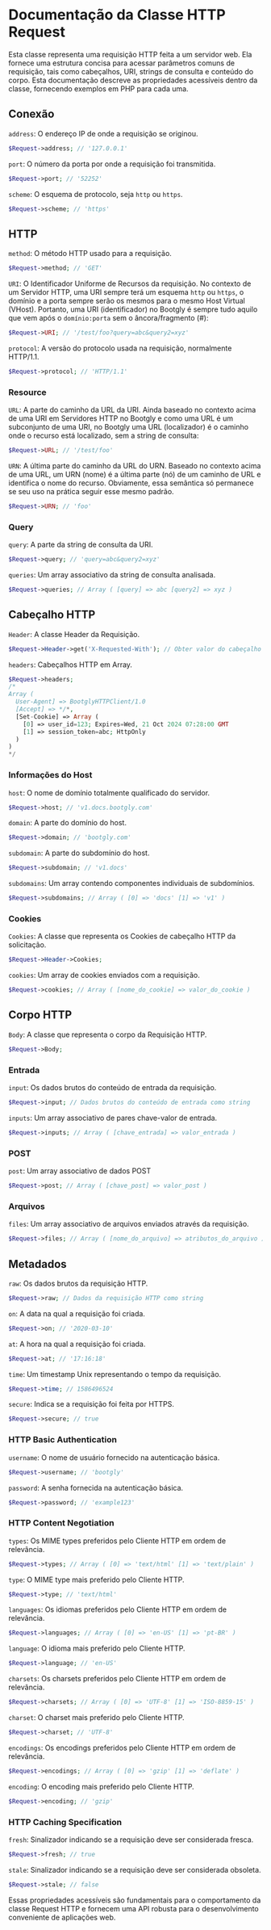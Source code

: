 # Documentação da Classe HTTP Request

Esta classe representa uma requisição HTTP feita a um servidor web. Ela fornece uma estrutura concisa para acessar parâmetros comuns de requisição, tais como cabeçalhos, URI, strings de consulta e conteúdo do corpo. Esta documentação descreve as propriedades acessíveis dentro da classe, fornecendo exemplos em PHP para cada uma.

## Conexão

`address`: O endereço IP de onde a requisição se originou.

```php
$Request->address; // '127.0.0.1'
```

`port`: O número da porta por onde a requisição foi transmitida.

```php
$Request->port; // '52252'
```

`scheme`: O esquema de protocolo, seja `http` ou `https`.

```php
$Request->scheme; // 'https'
```

## HTTP

`method`: O método HTTP usado para a requisição.

```php
$Request->method; // 'GET'
```

`URI`: O Identificador Uniforme de Recursos da requisição. No contexto de um Servidor HTTP, uma URI sempre terá um esquema `http` ou `https`, o domínio e a porta sempre serão os mesmos para o mesmo Host Virtual (VHost). Portanto, uma URI (identificador) no Bootgly é sempre tudo aquilo que vem após o `domínio:porta` sem o âncora/fragmento (#):

```php
$Request->URI; // '/test/foo?query=abc&query2=xyz'
```

`protocol`: A versão do protocolo usada na requisição, normalmente HTTP/1.1.

```php
$Request->protocol; // 'HTTP/1.1'
```

### Resource

`URL`: A parte do caminho da URL da URI. Ainda baseado no contexto acima de uma URI em Servidores HTTP no Bootgly e como uma URL é um subconjunto de uma URI, no Bootgly uma URL (localizador) é o caminho onde o recurso está localizado, sem a string de consulta:

```php
$Request->URL; // '/test/foo'
```

`URN`: A última parte do caminho da URL do URN. Baseado no contexto acima de uma URL, um URN (nome) é a última parte (nó) de um caminho de URL e identifica o nome do recurso. Obviamente, essa semântica só permanece se seu uso na prática seguir esse mesmo padrão.

```php
$Request->URN; // 'foo'
```

### Query

`query`: A parte da string de consulta da URI.

```php
$Request->query; // 'query=abc&query2=xyz'
```

`queries`: Um array associativo da string de consulta analisada.

```php
$Request->queries; // Array ( [query] => abc [query2] => xyz )
```

## Cabeçalho HTTP

`Header`: A classe Header da Requisição.

```php
$Request->Header->get('X-Requested-With'); // Obter valor do cabeçalho X-Requested-With
```

`headers`: Cabeçalhos HTTP em Array.

```php
$Request->headers;
/*
Array (
  User-Agent] => BootglyHTTPClient/1.0
  [Accept] => */*,
  [Set-Cookie] => Array (
    [0] => user_id=123; Expires=Wed, 21 Oct 2024 07:28:00 GMT
    [1] => session_token=abc; HttpOnly
  )
)
*/
```

### Informações do Host

`host`: O nome de domínio totalmente qualificado do servidor.

```php
$Request->host; // 'v1.docs.bootgly.com'
```

`domain`: A parte do domínio do host.

```php
$Request->domain; // 'bootgly.com'
```

`subdomain`: A parte do subdomínio do host.

```php
$Request->subdomain; // 'v1.docs'
```

`subdomains`: Um array contendo componentes individuais de subdomínios.

```php
$Request->subdomains; // Array ( [0] => 'docs' [1] => 'v1' )
```

### Cookies

`Cookies`: A classe que representa os Cookies de cabeçalho HTTP da solicitação.

```php
$Request->Header->Cookies;
```

`cookies`: Um array de cookies enviados com a requisição.

```php
$Request->cookies; // Array ( [nome_do_cookie] => valor_do_cookie )
```

## Corpo HTTP

`Body`: A classe que representa o corpo da Requisição HTTP.

```php
$Request->Body;
```

### Entrada

`input`: Os dados brutos do conteúdo de entrada da requisição.

```php
$Request->input; // Dados brutos do conteúdo de entrada como string
```

`inputs`: Um array associativo de pares chave-valor de entrada.

```php
$Request->inputs; // Array ( [chave_entrada] => valor_entrada )
```

### POST

`post`: Um array associativo de dados POST

```php
$Request->post; // Array ( [chave_post] => valor_post )
```

### Arquivos

`files`: Um array associativo de arquivos enviados através da requisição.

```php
$Request->files; // Array ( [nome_do_arquivo] => atributos_do_arquivo )
```

## Metadados

`raw`: Os dados brutos da requisição HTTP.

```php
$Request->raw; // Dados da requisição HTTP como string
```

`on`: A data na qual a requisição foi criada.

```php
$Request->on; // '2020-03-10'
```

`at`: A hora na qual a requisição foi criada.

```php
$Request->at; // '17:16:18'
```

`time`: Um timestamp Unix representando o tempo da requisição.

```php
$Request->time; // 1586496524
```

`secure`: Indica se a requisição foi feita por HTTPS.

```php
$Request->secure; // true
```

### HTTP Basic Authentication

`username`: O nome de usuário fornecido na autenticação básica.

```php
$Request->username; // 'bootgly'
```

`password`: A senha fornecida na autenticação básica.

```php
$Request->password; // 'example123'
```

### HTTP Content Negotiation

`types`: Os MIME types preferidos pelo Cliente HTTP em ordem de relevância.

```php
$Request->types; // Array ( [0] => 'text/html' [1] => 'text/plain' )
```

`type`: O MIME type mais preferido pelo Cliente HTTP.

```php
$Request->type; // 'text/html'
```

`languages`: Os idiomas preferidos pelo Cliente HTTP em ordem de relevância.

```php
$Request->languages; // Array ( [0] => 'en-US' [1] => 'pt-BR' )
```

`language`: O idioma mais preferido pelo Cliente HTTP.

```php
$Request->language; // 'en-US'
```

`charsets`: Os charsets preferidos pelo Cliente HTTP em ordem de relevância.

```php
$Request->charsets; // Array ( [0] => 'UTF-8' [1] => 'ISO-8859-15' )
```

`charset`: O charset mais preferido pelo Cliente HTTP.

```php
$Request->charset; // 'UTF-8'
```

`encodings`: Os encodings preferidos pelo Cliente HTTP em ordem de relevância.

```php
$Request->encodings; // Array ( [0] => 'gzip' [1] => 'deflate' )
```

`encoding`: O encoding mais preferido pelo Cliente HTTP.

```php
$Request->encoding; // 'gzip'
```

### HTTP Caching Specification

`fresh`: Sinalizador indicando se a requisição deve ser considerada fresca.

```php
$Request->fresh; // true
```

`stale`: Sinalizador indicando se a requisição deve ser considerada obsoleta.

```php
$Request->stale; // false
```

Essas propriedades acessíveis são fundamentais para o comportamento da classe Request HTTP e fornecem uma API robusta para o desenvolvimento conveniente de aplicações web.
